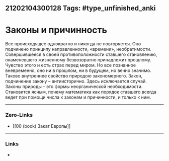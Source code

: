 21202104300128
Tags: #type_unfinished_anki
---
# Законы и причинность

Все происходящее однократно и никогда не повторяется. Оно подчинено принципу направленности, «времени», необратимости. Совершившееся в своей противоположности ставшего становлению, окаменевшего жизненному безвозвратно принадлежит прошлому. Чувство этого и есть страх перед миром. Но все познанное вневременно, оно ни в прошлом, ни в будущем, но вечно значимо. Таково внутреннее свойство природою закономерного. Закон, подчинение закону – антиисторично. Здесь исключается случай. Законы природы – это формы неорганической необходимости. Становится ясным, почему математика как порядок ставшего всегда ведет при помощи числа к законам и причинности, и только к ним.

---
### Zero-Links
- [[00 (book) Закат Европы]]
---
### Links
-